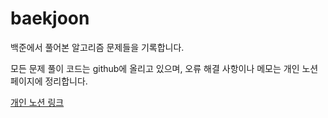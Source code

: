 # baekjoon
백준에서 풀어본 알고리즘 문제들을 기록합니다.

모든 문제 풀이 코드는 github에 올리고 있으며,
오류 해결 사항이나 메모는 개인 노션 페이지에 정리합니다.

[개인 노션 링크](https://leedongyeop.notion.site/BaekJoon-1458379b4a7d445dbdeb92735edecfc3)